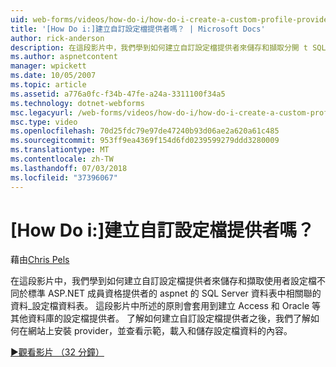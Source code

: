 ```yaml
---
uid: web-forms/videos/how-do-i/how-do-i-create-a-custom-profile-provider
title: '[How Do i:]建立自訂設定檔提供者嗎？ | Microsoft Docs'
author: rick-anderson
description: 在這段影片中，我們學到如何建立自訂設定檔提供者來儲存和擷取分開 t SQL Server 資料表中的使用者設定檔相關聯的資料...
ms.author: aspnetcontent
manager: wpickett
ms.date: 10/05/2007
ms.topic: article
ms.assetid: a776a0fc-f34b-47fe-a24a-3311100f34a5
ms.technology: dotnet-webforms
msc.legacyurl: /web-forms/videos/how-do-i/how-do-i-create-a-custom-profile-provider
msc.type: video
ms.openlocfilehash: 70d25fdc79e97de47240b93d06ae2a620a61c485
ms.sourcegitcommit: 953ff9ea4369f154d6fd0239599279ddd3280009
ms.translationtype: MT
ms.contentlocale: zh-TW
ms.lasthandoff: 07/03/2018
ms.locfileid: "37396067"
---
```

<a name="how-do-i-create-a-custom-profile-provider"></a>[How Do i:]建立自訂設定檔提供者嗎？
====================
藉由[Chris Pels](https://twitter.com/chrispels)

在這段影片中，我們學到如何建立自訂設定檔提供者來儲存和擷取使用者設定檔不同於標準 ASP.NET 成員資格提供者的 aspnet 的 SQL Server 資料表中相關聯的資料\_設定檔資料表。 這段影片中所述的原則會套用到建立 Access 和 Oracle 等其他資料庫的設定檔提供者。 了解如何建立自訂設定檔提供者之後，我們了解如何在網站上安裝 provider，並查看示範，載入和儲存設定檔資料的內容。

[&#9654;觀看影片 （32 分鐘）](https://channel9.msdn.com/Blogs/ASP-NET-Site-Videos/how-do-i-create-a-custom-profile-provider)

